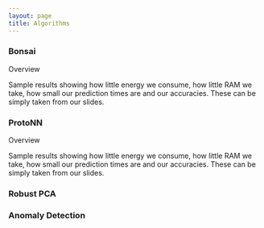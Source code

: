 ```yaml
---
layout: page
title: Algorithms
---
```


### Bonsai

Overview

Sample results showing how little energy we consume, how little RAM we take, how small our prediction times are and our accuracies. These can be simply taken from our slides.

### ProtoNN

Overview

Sample results showing how little energy we consume, how little RAM we take, how small our prediction times are and our accuracies. These can be simply taken from our slides.

### Robust PCA

### Anomaly Detection



